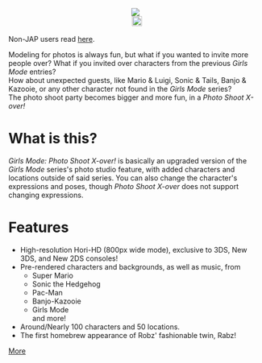 ﻿<p align="center">
 <img src="https://github.com/RocketRobz/SuperPhotoStudio/blob/master/resources/titleJ.png"><br>
	<a href="https://gbatemp.net/threads/dsi-3ds-super-photo-studio-take-pictures-of-your-favorite-all-star-characters.573276/" style="padding-left: 5px;">
		<img src="https://img.shields.io/badge/GBATemp-thread-blue.svg" height="20">
	</a>
</p>

Non-JAP users read [here](https://github.com/RocketRobz/SuperPhotoStudio/blob/master/README.md).

Modeling for photos is always fun, but what if you wanted to invite more people over? What if you invited over characters from the previous *Girls Mode* entries?     
How about unexpected guests, like Mario & Luigi, Sonic & Tails, Banjo & Kazooie, or any other character not found in the *Girls Mode* series?     
The photo shoot party becomes bigger and more fun, in a *Photo Shoot X-over!*

# What is this?

*Girls Mode: Photo Shoot X-over!* is basically an upgraded version of the *Girls Mode* series's photo studio feature, with added characters and locations outside of said series. You can also change the character's expressions and poses, though *Photo Shoot X-over* does not support changing expressions.

# Features

* High-resolution Hori-HD (800px wide mode), exclusive to 3DS, New 3DS, and New 2DS consoles!
* Pre-rendered characters and backgrounds, as well as music, from     
  * Super Mario     
  * Sonic the Hedgehog     
  * Pac-Man     
  * Banjo-Kazooie        
  * Girls Mode     
  and more!
* Around/Nearly 100 characters and 50 locations.
* The first homebrew appearance of Robz' fashionable twin, Rabz!     

[More](https://github.com/RocketRobz/SuperPhotoStudio/blob/master/README-p2.md)